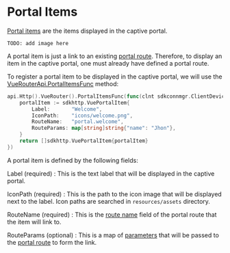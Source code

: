 # Portal Items

[Portal items](../api/http-api.md#portalitem) are the items displayed in the captive portal.

```
TODO: add image here
```

A portal item is just a link to an existing [portal route](./routes-and-links.md#portal-routes). Therefore, to display an item in the captive portal, one must already have defined a portal route.

To register a portal item to be displayed in the captive portal, we will use the [VueRouterApi.PortalItemsFunc](../api/vue-router-api.md#portalitemsfunc) method:

```go
api.Http().VueRouter().PortalItemsFunc(func(clnt sdkconnmgr.ClientDevice) []sdkhttp.VuePortalItem {
    portalItem := sdkhttp.VuePortalItem{
        Label:       "Welcome",
        IconPath:    "icons/welcome.png",
        RouteName:   "portal.welcome",
        RouteParams: map[string]string{"name": "Jhon"},
    }
    return []sdkhttp.VuePortalItem{portalItem}
})
```

A portal item is defined by the following fields:

Label (required)
: This is the text label that will be displayed in the captive portal.

IconPath (required)
: This is the path to the icon image that will be displayed next to the label. Icon paths are searched in `resources/assets` directory.

RouteName (required)
: This is the [route name](./routes-and-links.md#routename) field of the portal route that the item will link to.

RouteParams (optional)
: This is a map of [parameters](./routes-and-links.md#route-params) that will be passed to the [portal route](./routes-and-links.md#portal-routes) to form the link.
